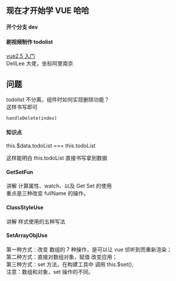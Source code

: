 ## 现在才开始学 VUE 哈哈

#### 开个分支 dev

#### 刷视频制作 todolist

[vue2.5 入门](https://www.imooc.com/learn/980)  
DellLee 大佬，坐标阿里南京

## 问题

todolist 不分离，组件时如何实现删除功能？  
这样书写即可

```
handleDelete(index)
```

#### 知识点

this.\$data.todoList === this.todoList

这样能明白 this.todoList 直接书写拿到数据

#### GetSetFun

讲解 计算属性、watch、以及 Get Set 的使用  
重点是三种改变 fullName 的操作。

#### ClassStyleUse

讲解 样式使用的五种写法  

#### SetArrayObjUse

第一种方式：改变 数组的 7 种操作，是可以让 vue 侦听到而重新渲染；  
第二种方式：直接对数组对象，赋值 改变应用；  
第三种方式：set 方法，在构建工具中 调用 this.$set();   
注意：数组和对象，set 操作的不同。  
